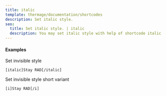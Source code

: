 ```yaml
---
title: italic
template: thermage/documentation/shortcodes
description: Set italic style.
seo:
  title: Set italic style. | italic
  description: You may set italic style with help of shortcode italic
---
```


#### Examples

Set invisible style
```
[italic]Stay RAD[/italic]
```

Set invisible style short variant
```
[i]Stay RAD[/i]
```